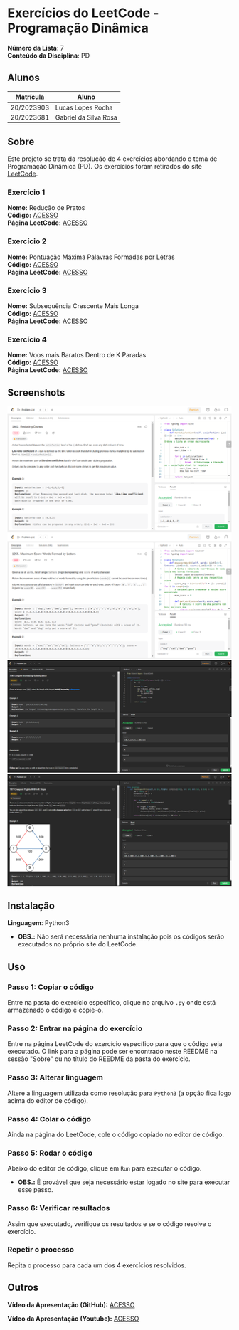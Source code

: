 # Exercícios do LeetCode - Programação Dinâmica

**Número da Lista**: 7<br>
**Conteúdo da Disciplina**: PD<br>

## Alunos
|Matrícula | Aluno |
| -- | -- |
| 20/2023903  | Lucas Lopes Rocha |
| 20/2023681  | Gabriel da Silva Rosa |

## Sobre 
Este projeto se trata da resolução de 4 exercícios abordando o tema de Programação Dinâmica (PD). Os exercícios foram retirados do site [LeetCode](https://leetcode.com/tag/dynamic-programming/).

### Exercício 1
**Nome:** Redução de Pratos<br>
**Código:** [ACESSO](exercicios/reducaoDePratos/)<br>
**Página LeetCode:** [ACESSO](https://leetcode.com/problems/reducing-dishes/)<br>

### Exercício 2
**Nome:** Pontuação Máxima Palavras Formadas por Letras<br>
**Código:** [ACESSO](exercicios/pontuacaoMax/)<br>
**Página LeetCode:** [ACESSO](https://leetcode.com/problems/maximum-score-words-formed-by-letters/)<br>

### Exercício 3
**Nome:** Subsequência Crescente Mais Longa<br>
**Código:** [ACESSO](exercicios/SubsequenciaCrescenteMaisLonga/)<br>
**Página LeetCode:** [ACESSO](https://leetcode.com/problems/longest-increasing-subsequence/description/)<br>

### Exercício 4
**Nome:** Voos mais Baratos Dentro de K Paradas<br>
**Código:** [ACESSO](exercicios/VoosMaisBarato/)<br>
**Página LeetCode:** [ACESSO](https://leetcode.com/problems/cheapest-flights-within-k-stops/description/)<br>


## Screenshots

![Exercicio1](assets/ex1.png)
![Exercicio2](assets/ex2.png)
![Exercicio3](assets/ex3.png)
![Exercicio4](assets/ex4.png)


## Instalação 
**Linguagem**: Python3<br>
- **OBS.:** Não será necessária nenhuma instalação pois os códigos serão executados no próprio site do LeetCode.

## Uso 

### Passo 1: Copiar o código
Entre na pasta do exercício específico, clique no arquivo `.py` onde está armazenado o código e copie-o.

### Passo 2: Entrar na página do exercício
Entre na página LeetCode do exercício específico para que o código seja executado. O link para a página pode ser encontrado neste REEDME na sessão "Sobre" ou no título do REEDME da pasta do exercício.

### Passo 3: Alterar linguagem
Altere a linguagem utilizada como resolução para `Python3` (a opção fica logo acima do editor de código).

### Passo 4: Colar o código
Ainda na página do LeetCode, cole o código copiado no editor de código.

### Passo 5: Rodar o código
Abaixo do editor de código, clique em `Run` para executar o código.
- **OBS.:** É provável que seja necessário estar logado no site para executar esse passo.

### Passo 6: Verificar resultados
Assim que executado, verifique os resultados e se o código resolve o exercício.

### Repetir o processo
Repita o processo para cada um dos 4 exercícios resolvidos.

## Outros

**Vídeo da Apresentação (GitHub):** [ACESSO](videoApresentacao.mp4)

**Vídeo da Apresentação (Youtube):** [ACESSO](https://youtu.be/_B3-K2YDXXI)